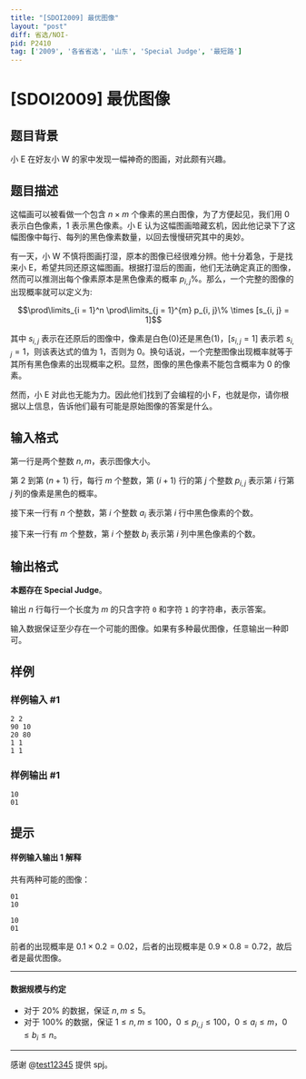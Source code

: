 ```yaml
---
title: "[SDOI2009] 最优图像"
layout: "post"
diff: 省选/NOI-
pid: P2410
tag: ['2009', '各省省选', '山东', 'Special Judge', '最短路']
---
```

# [SDOI2009] 最优图像
## 题目背景

小 E 在好友小 W 的家中发现一幅神奇的图画，对此颇有兴趣。
## 题目描述

这幅画可以被看做一个包含 $n \times m$ 个像素的黑白图像，为了方便起见，我们用 $0$ 表示白色像素，$1$ 表示黑色像素。小 E 认为这幅图画暗藏玄机，因此他记录下了这幅图像中每行、每列的黑色像素数量，以回去慢慢研究其中的奥妙。

有一天，小 W 不慎将图画打湿，原本的图像已经很难分辨。他十分着急，于是找来小 E，希望共同还原这幅图画。根据打湿后的图画，他们无法确定真正的图像，然而可以推测出每个像素原本是黑色像素的概率 $p_{i,j}\%$。那么，一个完整的图像的出现概率就可以定义为:

$$\prod\limits_{i = 1}^n \prod\limits_{j = 1}^{m} p_{i, j}\% \times [s_{i, j} = 1]$$

其中 $s_{i,j}$ 表示在还原后的图像中，像素是白色($0$)还是黑色($1$)，$[s_{i, j} = 1]$ 表示若 $s_{i, j} = 1$，则该表达式的值为 $1$，否则为 $0$。换句话说，一个完整图像出现概率就等于其所有黑色像素的出现概率之积。显然，图像的黑色像素不能包含概率为 $0$ 的像素。

然而，小 E 对此也无能为力。因此他们找到了会编程的小 F，也就是你，请你根据以上信息，告诉他们最有可能是原始图像的答案是什么。


## 输入格式

第一行是两个整数 $n, m$，表示图像大小。

第 $2$ 到第 $(n + 1)$ 行，每行 $m$ 个整数，第 $(i + 1)$ 行的第 $j$ 个整数 $p_{i, j}$ 表示第 $i$ 行第 $j$ 列的像素是黑色的概率。

接下来一行有 $n$ 个整数，第  $i$ 个整数 $a_i$ 表示第 $i$ 行中黑色像素的个数。

接下来一行有 $m$ 个整数，第 $i$ 个整数 $b_i$ 表示第 $i$ 列中黑色像素的个数。

## 输出格式

**本题存在 Special Judge**。

输出 $n$ 行每行一个长度为 $m$ 的只含字符 `0` 和字符 `1` 的字符串，表示答案。

输入数据保证至少存在一个可能的图像。如果有多种最优图像，任意输出一种即可。

## 样例

### 样例输入 #1
```
2 2
90 10
20 80
1 1
1 1

```
### 样例输出 #1
```
10
01

```
## 提示

#### 样例输入输出 1 解释

共有两种可能的图像：

```plain
01
10
```
```plain
10
01
```
前者的出现概率是 $0.1×0.2=0.02$，后者的出现概率是 $0.9×0.8=0.72$，故后者是最优图像。

---

#### 数据规模与约定

- 对于 $20\%$ 的数据，保证 $n, m \leq 5$。
- 对于 $100\%$ 的数据，保证 $1 \leq n, m \leq 100$，$0 \leq p_{i, j} \leq 100$，$0 \leq a_i \leq m$，$0 \leq b_i \leq n$。

---

感谢 @[test12345](https://www.luogu.com.cn/user/23118) 提供 spj。
